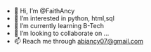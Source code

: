 - 👋 Hi, I’m @FaithAncy
- 👀 I’m interested in python, html,sql
- 🌱 I’m currently learning B-Tech
- 💞️ I’m looking to collaborate on ...
- 📫 Reach me through abiancy07@gmail.com

<!---
FaithAncy/FaithAncy is a ✨ special ✨ repository because its `README.md` (this file) appears on your GitHub profile.
You can click the Preview link to take a look at your changes.
--->
